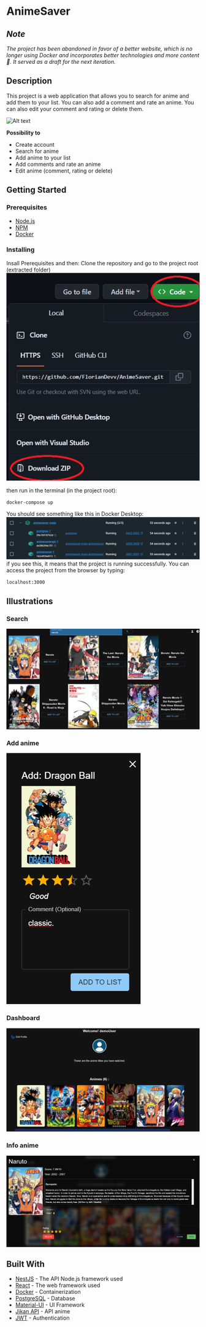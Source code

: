 # AnimeSaver

<em>

## Note

*The project has been abandoned in favor of a better website, which is no longer using Docker and incorporates better technologies and more content 🤫. It served as a draft for the next iteration.*
</em>

## Description

This project is a web application that allows you to search for anime and add them to your list. You can also add a comment and rate an anime. You can also edit your comment and rating or delete them.

![Alt text](/Readme/AnimeSaver.gif?raw=true "Demo Gif")

**Possibility to**

- Create account
- Search for anime
- Add anime to your list
- Add comments and rate an anime
- Edit anime (comment, rating or delete)

## Getting Started

### Prerequisites

- [Node.js](https://nodejs.org/en/)
- [NPM](https://www.npmjs.com/)
- [Docker](https://www.docker.com/)

### Installing

Insall Prerequisites and then:
Clone the repository and go to the project root (extracted folder)
![Alt text](/Readme/image-clone.png?raw=true "clone result")

then run in the terminal (in the project root):
```bash
docker-compose up
```
You should see something like this in Docker Desktop:
![Alt text](/Readme/image-docker.png?raw=true "docker result")
if you see this, it means that the project is running successfully.
You can access the project from the browser by typing:
```bash
localhost:3000
```

## Illustrations

### Search
![Alt text](/Readme/image-search.png?raw=true "search result")
### Add anime
![Alt text](/Readme/image-add.png?raw=true "add result")
### Dashboard
![Alt text](/Readme/image-dashboard.png?raw=true "dashboard result")
### Info anime
![Alt text](/Readme/image-info.png?raw=true "info result")

## Built With

* [NestJS](https://nestjs.com/) - The API Node.js framework used
* [React](https://reactjs.org/) - The web framework used
* [Docker](https://www.docker.com/) - Containerization
* [PostgreSQL](https://www.postgresql.org/) - Database
* [Material-UI](https://material-ui.com/) - UI Framework
* [Jikan API](https://jikan.moe/) - API anime
* [JWT](https://jwt.io/) - Authentication
